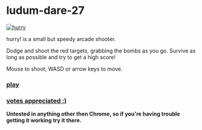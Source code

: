 # ludum-dare-27 #

[![hurry](http://hughsk.github.io/ludum-dare-27/img/screenshots/0.png)](http://get-mags.github.io/ludum-dare-27)

hurry! is a small but speedy arcade shooter.

Dodge and shoot the red targets, grabbing the bombs as you go. Survive as long as possible and try to get a high score!

Mouse to shoot, WASD or arrow keys to move.

### [play](http://hughsk.github.io/ludum-dare-27) ###

### [votes appreciated :)](http://www.ludumdare.com/compo/ludum-dare-27/?action=preview&uid=21035) ###

**Untested in anything other then Chrome, so if you're having trouble getting it working try it there.**



